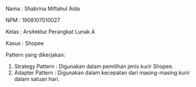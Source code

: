 Nama   : Shabrina Miftahul Aida

NPM    : 1908107010027

Kelas  : Arsitektur Perangkat Lunak A

Kasus  : Shopee

Pattern yang dikerjakan:
1. Strategy Pattern : Digunakan dalam pemilihan jenis kurir Shopee.
2. Adapter Pattern  : Digunakan dalam kecepatan dari masing-masing kurir dalam satuan hari.
